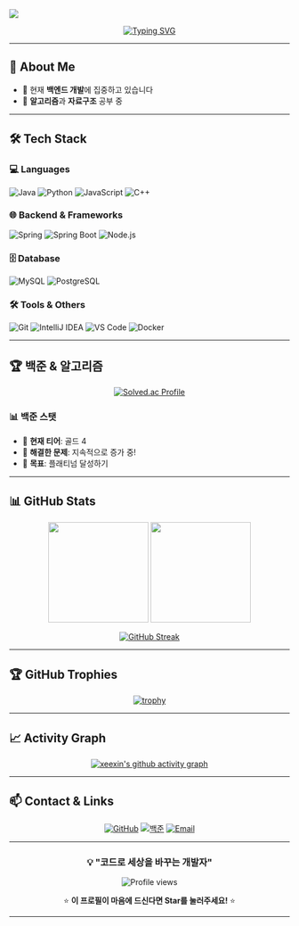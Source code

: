 
<!--
**xeexin/xeexin** is a ✨ _special_ ✨ repository because its `README.md` (this file) appears on your GitHub profile.

Here are some ideas to get you started:

- 🔭 I’m currently working on ...
- 🌱 I’m currently learning ...
- 👯 I’m looking to collaborate on ...
- 🤔 I’m looking for help with ...
- 💬 Ask me about ...
- 📫 How to reach me: ...
- 😄 Pronouns: ...
- ⚡ Fun fact: ...
-->
<img src="https://capsule-render.vercel.app/api?type=Venom&color=auto&height=150&section=header&text=HEEJIN%20&fontSize=100&animation=twinkling" />

<div align="center">
  
[![Typing SVG](https://readme-typing-svg.herokuapp.com?font=Fira+Code&size=22&duration=3000&pause=1000&color=58A6FF&center=true&vCenter=true&width=500&lines=%F0%9F%92%BB+Backend+Developer;%F0%9F%9A%80+Always+Learning;%E2%9C%A8+Problem+Solver)](https://git.io/typing-svg)

</div>

---

## 🚀 About Me

- 🔭 현재 **백엔드 개발**에 집중하고 있습니다
- 🌱 **알고리즘**과 **자료구조** 공부 중

---

## 🛠️ Tech Stack

### 💻 Languages
![Java](https://img.shields.io/badge/Java-ED8B00?style=for-the-badge&logo=openjdk&logoColor=white)
![Python](https://img.shields.io/badge/Python-3776AB?style=for-the-badge&logo=python&logoColor=white)
![JavaScript](https://img.shields.io/badge/JavaScript-F7DF1E?style=for-the-badge&logo=JavaScript&logoColor=white)
![C++](https://img.shields.io/badge/C++-00599C?style=for-the-badge&logo=c%2B%2B&logoColor=white)

### 🌐 Backend & Frameworks
![Spring](https://img.shields.io/badge/Spring-6DB33F?style=for-the-badge&logo=spring&logoColor=white)
![Spring Boot](https://img.shields.io/badge/Spring_Boot-F2F4F9?style=for-the-badge&logo=spring-boot)
![Node.js](https://img.shields.io/badge/Node.js-43853D?style=for-the-badge&logo=node.js&logoColor=white)

### 🗄️ Database
![MySQL](https://img.shields.io/badge/MySQL-00000F?style=for-the-badge&logo=mysql&logoColor=white)
![PostgreSQL](https://img.shields.io/badge/PostgreSQL-316192?style=for-the-badge&logo=postgresql&logoColor=white)

### 🛠️ Tools & Others
![Git](https://img.shields.io/badge/Git-F05032?style=for-the-badge&logo=git&logoColor=white)
![IntelliJ IDEA](https://img.shields.io/badge/IntelliJ_IDEA-000000.svg?style=for-the-badge&logo=intellij-idea&logoColor=white)
![VS Code](https://img.shields.io/badge/VS_Code-0078D4?style=for-the-badge&logo=visual%20studio%20code&logoColor=white)
![Docker](https://img.shields.io/badge/Docker-2496ED?style=for-the-badge&logo=docker&logoColor=white)

---

## 🏆 백준 & 알고리즘

<div align="center">

[![Solved.ac Profile](http://mazassumnida.wtf/api/v2/generate_badge?boj=xeexin0331)](https://solved.ac/xeexin0331/)

</div>

### 📊 백준 스탯
- 🥇 **현재 티어**: 골드 4
- 💯 **해결한 문제**: 지속적으로 증가 중!
- 🎯 **목표**: 플래티넘 달성하기

---

## 📊 GitHub Stats

<div align="center">

<img height="180em" src="https://github-readme-stats.vercel.app/api?username=xeexin&show_icons=true&theme=tokyonight&include_all_commits=true&count_private=true"/>
<img height="180em" src="https://github-readme-stats.vercel.app/api/top-langs/?username=xeexin&layout=compact&langs_count=7&theme=tokyonight"/>

</div>

<div align="center">

[![GitHub Streak](https://streak-stats.demolab.com/?user=xeexin&theme=tokyonight)](https://git.io/streak-stats)

</div>

---

## 🏆 GitHub Trophies

<div align="center">

[![trophy](https://github-profile-trophy.vercel.app/?username=xeexin&theme=onedark&column=7)](https://github.com/ryo-ma/github-profile-trophy)

</div>

---

## 📈 Activity Graph

<div align="center">

[![xeexin's github activity graph](https://github-readme-activity-graph.vercel.app/graph?username=xeexin&theme=tokyo-night)](https://github.com/ashutosh00710/github-readme-activity-graph)

</div>

---

## 📫 Contact & Links

<div align="center">

[![GitHub](https://img.shields.io/badge/GitHub-100000?style=for-the-badge&logo=github&logoColor=white)](https://github.com/xeexin)
[![백준](https://img.shields.io/badge/백준-0A84FF?style=for-the-badge&logo=data:image/svg+xml;base64,PHN2ZyB3aWR0aD0iMjAiIGhlaWdodD0iMjAiIHZpZXdCb3g9IjAgMCAyMCAyMCIgZmlsbD0ibm9uZSIgeG1sbnM9Imh0dHA6Ly93d3cudzMub3JnLzIwMDAvc3ZnIj4KPHBhdGggZD0iTTEwIDIwQzE1LjUyMjggMjAgMjAgMTUuNTIyOCAyMCAxMEMyMCA0LjQ3NzE1IDE1LjUyMjggMCAxMCAwQzQuNDc3MTUgMCAwIDQuNDc3MTUgMCAxMEMwIDE1LjUyMjggNC40NzcxNSAyMCAxMCAyMFoiIGZpbGw9IndoaXRlIi8+Cjwvc3ZnPgo=&logoColor=white)](https://www.acmicpc.net/user/xeexin0331)
[![Email](https://img.shields.io/badge/Email-D14836?style=for-the-badge&logo=gmail&logoColor=white)](mailto:xeexin0331@gmail.com)

</div>

---

<div align="center">

### 💡 "코드로 세상을 바꾸는 개발자"

![Profile views](https://komarev.com/ghpvc/?username=xeexin&color=brightgreen&style=flat-square)

⭐ **이 프로필이 마음에 드신다면 Star를 눌러주세요!** ⭐

</div>

---

<!--
## About
<a href="https://candied-bonsai-17b.notion.site/3a04cfbbb83f4b49891f8674f568a8fd?pvs=4" target="_blank">
<img src="https://img.shields.io/badge/notion-000000?style=flat-square&logo=notion&logoColor=white"/>
</a>

<a href="https://shelter-from-the-storm.tistory.com/" target="_blank">
<img src="https://img.shields.io/badge/tistory-000000?style=flat-square&logo=tistory&logoColor=white"/>
</a>

<a href="https://www.instagram.com/shelter_from_the_storm__/" target="_blank">
<img src="https://img.shields.io/badge/instagram-E4405F?style=flat-square&logo=instagram&logoColor=white"/>
</a>


## Skills
<img src="https://img.shields.io/badge/spring-6DB33F?style=flat-square&logo=spring&logoColor=white"/>
<img src="https://img.shields.io/badge/springboot-6DB33F?style=flat-square&logo=springboot&logoColor=white"/>
<img src="https://img.shields.io/badge/html5-3366CC?style=flat-square&logo=html5&logoColor=white"/>
<img src="https://img.shields.io/badge/css3-1572B6?style=flat-square&logo=css3&logoColor=white"/>
<img src="https://img.shields.io/badge/javascript-F7DF1E?style=flat-square&logo=javascript&logoColor=white"/>
<img src="https://img.shields.io/badge/git-F05032?style=flat-square&logo=git&logoColor=white"/>

##
![Top Langs](https://github-readme-stats.vercel.app/api/top-langs/?username=xeexin&layout=compact)
<br> <br/>
![HEEJIN's GitHub stats](https://github-readme-stats.vercel.app/api?username=xeexin&show_icons=true&theme=radical)

-->

